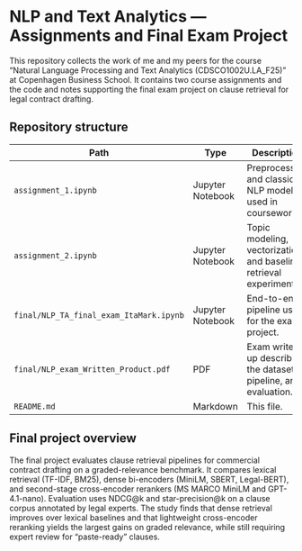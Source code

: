 # NLP and Text Analytics — Assignments and Final Exam Project

This repository collects the work of me and my peers for the course “Natural Language Processing and Text Analytics (CDSCO1002U.LA_F25)” at Copenhagen Business School. It contains two course assignments and the code and notes supporting the final exam project on clause retrieval for legal contract drafting.

## Repository structure

| Path | Type | Description |
| --- | --- | --- |
| `assignment_1.ipynb` | Jupyter Notebook | Preprocessing and classical NLP models used in coursework. |
| `assignment_2.ipynb` | Jupyter Notebook | Topic modeling, vectorization, and baseline retrieval experiments. |
| `final/NLP_TA_final_exam_ItaMark.ipynb` | Jupyter Notebook | End-to-end pipeline used for the exam project. |
| `final/NLP_exam_Written_Product.pdf` | PDF | Exam write-up describing the dataset, pipeline, and evaluation. |
| `README.md` | Markdown | This file. |


## Final project overview

The final project evaluates clause retrieval pipelines for commercial contract drafting on a graded-relevance benchmark. It compares lexical retrieval (TF-IDF, BM25), dense bi-encoders (MiniLM, SBERT, Legal-BERT), and second-stage cross-encoder rerankers (MS MARCO MiniLM and GPT-4.1-nano). Evaluation uses NDCG@k and star-precision@k on a clause corpus annotated by legal experts. The study finds that dense retrieval improves over lexical baselines and that lightweight cross-encoder reranking yields the largest gains on graded relevance, while still requiring expert review for “paste-ready” clauses.


